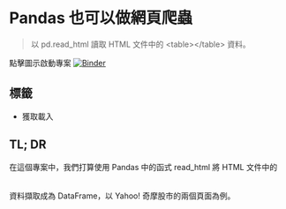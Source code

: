 # Pandas 也可以做網頁爬蟲

> 以 pd.read_html 讀取 HTML 文件中的 <table\></table\> 資料。

點擊圖示啟動專案 [![Binder](https://mybinder.org/badge_logo.svg)]()

## 標籤

- 獲取載入

## TL; DR

在這個專案中，我們打算使用 Pandas 中的函式 read_html 將 HTML 文件中的 <table></table> 資料擷取成為 DataFrame，以 Yahoo! 奇摩股市的兩個頁面為例。
